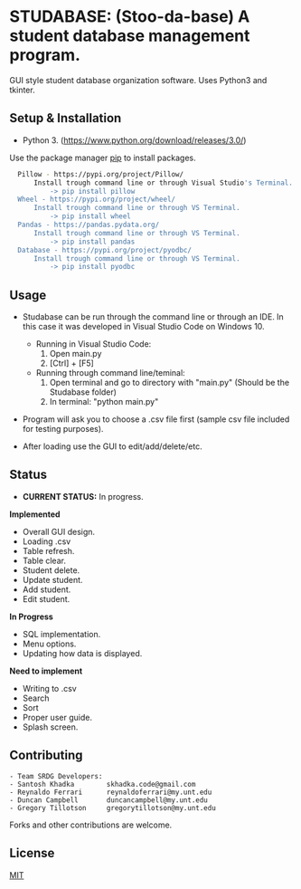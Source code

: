 # STUDABASE: (Stoo-da-base) A student database management program.
GUI style student database organization software. Uses Python3 and tkinter.

## Setup & Installation
- Python 3. (https://www.python.org/download/releases/3.0/)


Use the package manager [pip](https://pip.pypa.io/en/stable/) to install packages.

```bash
  Pillow - https://pypi.org/project/Pillow/
      Install trough command line or through Visual Studio's Terminal.
          -> pip install pillow
  Wheel - https://pypi.org/project/wheel/
      Install trough command line or through VS Terminal.
          -> pip install wheel
  Pandas - https://pandas.pydata.org/
      Install trough command line or through VS Terminal.
          -> pip install pandas
  Database - https://pypi.org/project/pyodbc/
      Install trough command line or through VS Terminal.
          -> pip install pyodbc
```

## Usage
+ Studabase can be run through the command line or through an IDE. In this case it was developed in Visual Studio Code on Windows 10.
    - Running in Visual Studio Code:
        1. Open main.py
        2. [Ctrl] + [F5]
    - Running through command line/teminal:
        1. Open terminal and go to directory with "main.py" (Should be the Studabase folder)
        2. In terminal: "python main.py"
        
+ Program will ask you to choose a .csv file first (sample csv file included for testing purposes).
+ After loading use the GUI to edit/add/delete/etc.

## Status
- **CURRENT STATUS:** In progress.

**Implemented**
- Overall GUI design.
- Loading .csv
- Table refresh.
- Table clear.
- Student delete.
- Update student.
- Add student.
- Edit student.

**In Progress**
- SQL implementation.
- Menu options.
- Updating how data is displayed.

**Need to implement**
- Writing to .csv
- Search
- Sort
- Proper user guide. 
- Splash screen.


## Contributing
	- Team SRDG Developers:
    - Santosh Khadka        skhadka.code@gmail.com
    - Reynaldo Ferrari      reynaldoferrari@my.unt.edu
    - Duncan Campbell       duncancampbell@my.unt.edu
    - Gregory Tillotson     gregorytillotson@my.unt.edu

Forks and other contributions are welcome.

## License
[MIT](https://choosealicense.com/licenses/mit/)
